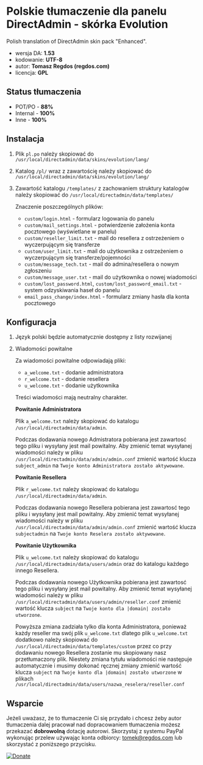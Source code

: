 # Polskie tłumaczenie dla panelu DirectAdmin - skórka Evolution

Polish translation of DirectAdmin skin pack "Enhanced".

* wersja DA: **1.53**
* kodowanie: **UTF-8**
* autor: **Tomasz Regdos (regdos.com)**
* licencja: **GPL**

## Status tłumaczenia
 * POT/PO - **88%**
 * Internal - **100%**
 * Inne - **100%**

## Instalacja

1. Plik `pl.po` należy skopiować do `/usr/local/directadmin/data/skins/evolution/lang/`

1. Katalog `/pl/` wraz z zawartościę należy skopiować do `/usr/local/directadmin/data/skins/evolution/lang/`

1. Zawartość katalogu `/templates/` z zachowaniem struktury katalogów należy skopiować do `/usr/local/directadmin/data/templates/`

   Znaczenie poszczególnych plików:
     * `custom/login.html` - formularz logowania do panelu
     * `custom/mail_settings.html` - potwierdzenie założenia konta pocztowego (wyświetlane w panelu)
     * `custom/reseller_limit.txt` - mail do resellera z ostrzeżeniem o wyczerpującym się transferze
     * `custom/user_limit.txt` - mail do użytkownika z ostrzeżeniem o wyczerpującym się transferze/pojemności
     * `custom/message_tech.txt` - mail do admina/resellera o nowym zgłoszeniu
     * `custom/message_user.txt` - mail do użytkownika o nowej wiadomości
     * `custom/lost_password.html`, `custom/lost_password_email.txt`  - system odzyskiwania haseł do panelu
     * `email_pass_change/index.html` - formularz zmiany hasła dla konta pocztowego

## Konfiguracja

1. Język polski będzie automatycznie dostępny z listy rozwijanej

1. Wiadomości powitalne

   Za wiadomości powitalne odpowiadają pliki:
     * `a_welcome.txt` - dodanie administratora
     * `r_welcome.txt` - dodanie resellera
     * `u_welcome.txt` - dodanie użytkownika

   Treści wiadomości mają neutralny charakter.

   **Powitanie Administratora**

   Plik `a_welcome.txt` należy skopiować do katalogu `/usr/local/directadmin/data/admin`.

   Podczas dodawania nowego Admistratora pobierana jest zawartosć tego pliku i wysyłany jest mail powitalny. Aby zmienić temat wysyłanej wiadomości należy w pliku `/usr/local/directadmin/data/admin/admin.conf` zmienić wartość klucza `subject_admin` na `Twoje konto Administratora zostało aktywowane`.

   **Powitanie Resellera**

   Plik `r_welcome.txt` należy skopiować do katalogu `/usr/local/directadmin/data/admin`.

   Podczas dodawania nowego Resellera pobierana jest zawartosć tego pliku i wysyłany jest mail powitalny. Aby zmienić temat wysyłanej wiadomości należy w pliku `/usr/local/directadmin/data/admin/admin.conf` zmienić wartość klucza `subjectadmin` na `Twoje konto Reselera zostało aktywowane`.

   **Powitanie Użytkownika**

   Plik `u_welcome.txt` należy skopiować do katalogu `/usr/local/directadmin/data/users/admin` oraz do katalogu każdego innego Resellera.

   Podczas dodawania nowego Użytkownika pobierana jest zawartosć tego pliku i wysyłany jest mail powitalny. Aby zmienić temat wysyłanej wiadomości należy w pliku `/usr/local/directadmin/data/users/admin/reseller.conf` zmienić wartość klucza `subject` na `Twoje konto dla |domain| zostało utworzone`.

   Powyższa zmiana zadziała tylko dla konta Administratora, ponieważ każdy reseller ma swój plik `u_welcome.txt` dlatego plik `u_welcome.txt` dodatkowo należy skopiować do `/usr/local/directadmin/data/templates/custom` przez co przy dodawaniu nowego Resellera zostanie mu skopiowany nasz przetłumaczony plik. Niestety zmiana tytułu wiadomości nie następuje automatycznie i musimy dokonać ręcznej zmiany zmienić wartość klucza `subject` na `Twoje konto dla |domain| zostało utworzone` w plikach `/usr/local/directadmin/data/users/nazwa_reselera/reseller.conf`

## Wsparcie
Jeżeli uważasz, że to tłumaczenie Ci się przydało i chcesz żeby autor tłumaczenia dalej pracował nad dopracowaniem tłumaczenia możesz przekazać **dobrowolną**  dotację autorowi. Skorzystaj z systemu PayPal wykonując przelew używając konta odbiorcy: tomek@regdos.com lub skorzystać z  poniższego przycisku.

[![Donate](https://img.shields.io/badge/Donate-PayPal-green.svg)](https://www.paypal.com/cgi-bin/webscr?cmd=_donations&business=JF2TKCR489V5A&lc=PL&item_name=Wspacie%20tlumaczenia%20DirectAdmin&currency_code=PLN)